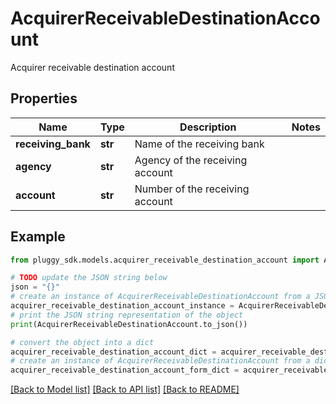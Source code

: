 # AcquirerReceivableDestinationAccount

Acquirer receivable destination account

## Properties

Name | Type | Description | Notes
------------ | ------------- | ------------- | -------------
**receiving_bank** | **str** | Name of the receiving bank | 
**agency** | **str** | Agency of the receiving account | 
**account** | **str** | Number of the receiving account | 

## Example

```python
from pluggy_sdk.models.acquirer_receivable_destination_account import AcquirerReceivableDestinationAccount

# TODO update the JSON string below
json = "{}"
# create an instance of AcquirerReceivableDestinationAccount from a JSON string
acquirer_receivable_destination_account_instance = AcquirerReceivableDestinationAccount.from_json(json)
# print the JSON string representation of the object
print(AcquirerReceivableDestinationAccount.to_json())

# convert the object into a dict
acquirer_receivable_destination_account_dict = acquirer_receivable_destination_account_instance.to_dict()
# create an instance of AcquirerReceivableDestinationAccount from a dict
acquirer_receivable_destination_account_form_dict = acquirer_receivable_destination_account.from_dict(acquirer_receivable_destination_account_dict)
```
[[Back to Model list]](../README.md#documentation-for-models) [[Back to API list]](../README.md#documentation-for-api-endpoints) [[Back to README]](../README.md)


